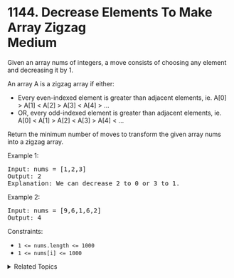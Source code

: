 # 1144. Decrease Elements To Make Array Zigzag<br> Medium

Given an array nums of integers, a move consists of choosing any element and decreasing it by 1.

An array A is a zigzag array if either:

- Every even-indexed element is greater than adjacent elements, ie. A[0] > A[1] < A[2] > A[3] < A[4] > ...
- OR, every odd-indexed element is greater than adjacent elements, ie. A[0] < A[1] > A[2] < A[3] > A[4] < ...

Return the minimum number of moves to transform the given array nums into a zigzag array.

Example 1:

<pre>
Input: nums = [1,2,3]
Output: 2
Explanation: We can decrease 2 to 0 or 3 to 1.
</pre>

Example 2:

<pre>
Input: nums = [9,6,1,6,2]
Output: 4
</pre>

Constraints:

- `1 <= nums.length <= 1000`
- `1 <= nums[i] <= 1000`

<details>

<summary> Related Topics </summary>

-   `Array`
-   `Greedy`

</details>